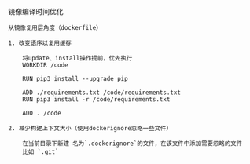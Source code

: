 镜像编译时间优化
    
    从镜像复用层角度（dockerfile）
    
    1. 改变语序以复用缓存
    
        将update、install操作提前，优先执行
        WORKDIR /code

        RUN pip3 install --upgrade pip

        ADD ./requirements.txt /code/requirements.txt
        RUN pip3 install -r /code/requirements.txt

        ADD . /code
        
    2. 减少构建上下文大小（使用dockerignore忽略一些文件）
    
        在当前目录下新建 名为`.dockerignore`的文件，在该文件中添加需要忽略的文件
        比如 `.git`
        